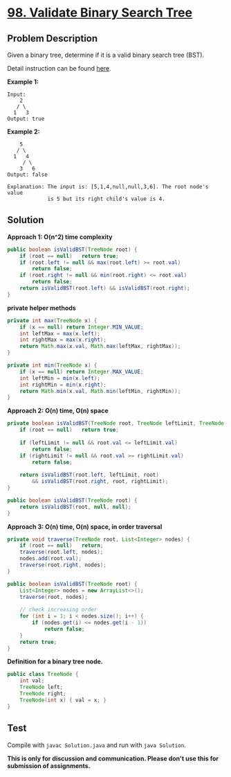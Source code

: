 # [98. Validate Binary Search Tree][title]

## Problem Description

Given a binary tree, determine if it is a valid binary search tree (BST).

Detail instruction can be found [here][title].

**Example 1:**

```
Input:
    2
   / \
  1   3
Output: true
```

**Example 2:**

```
    5
   / \
  1   4
     / \
    3   6
Output: false

Explanation: The input is: [5,1,4,null,null,3,6]. The root node's value
             is 5 but its right child's value is 4.
```

## Solution

**Approach 1: O(n^2) time complexity**

```java
public boolean isValidBST(TreeNode root) {
    if (root == null)   return true;
    if (root.left != null && max(root.left) >= root.val)
        return false;
    if (root.right != null && min(root.right) <= root.val)
        return false;
    return isValidBST(root.left) && isValidBST(root.right);
}
```

**private helper methods**

```java
private int max(TreeNode x) {
    if (x == null) return Integer.MIN_VALUE;
    int leftMax = max(x.left);
    int rightMax = max(x.right);
    return Math.max(x.val, Math.max(leftMax, rightMax));
}

private int min(TreeNode x) {
    if (x == null) return Integer.MAX_VALUE;
    int leftMin = min(x.left);
    int rightMin = min(x.right);
    return Math.min(x.val, Math.min(leftMin, rightMin));
}
```

**Approach 2: O(n) time, O(n) space**

```java
private boolean isValidBST(TreeNode root, TreeNode leftLimit, TreeNode rightLimit) {
    if (root == null)   return true;
    
    if (leftLimit != null && root.val <= leftLimit.val)
        return false;
    if (rightLimit != null && root.val >= rightLimit.val)
        return false;
    
    return isValidBST(root.left, leftLimit, root)
        && isValidBST(root.right, root, rightLimit);
}

public boolean isValidBST(TreeNode root) {
    return isValidBST(root, null, null);
}
```

**Approach 3: O(n) time, O(n) space, in order traversal**

```java
private void traverse(TreeNode root, List<Integer> nodes) {
    if (root == null)   return;
    traverse(root.left, nodes);
    nodes.add(root.val);
    traverse(root.right, nodes);
}

public boolean isValidBST(TreeNode root) {
    List<Integer> nodes = new ArrayList<>();
    traverse(root, nodes);
    
    // check increasing order
    for (int i = 1; i < nodes.size(); i++) {
        if (nodes.get(i) <= nodes.get(i - 1))
            return false;
    }
    return true;
}
```

**Definition for a binary tree node.**

```java
public class TreeNode {
    int val;
    TreeNode left;
    TreeNode right;
    TreeNode(int x) { val = x; }
}
```

## Test

Compile with `javac Solution.java` and run with `java Solution`.


**This is only for discussion and communication. Please don't use this for submission of assignments.**

[title]: https://leetcode.com/problems/validate-binary-search-tree/